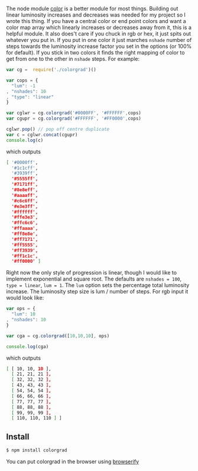 The node module [color](https://github.com/harthur/color) is a better module for most things. Building out linear luminosity increases and decreases was needed for my project so I wrote this thing. If you have a central color or end point colors and want a color map array which linearly increases or decreases away from it, this is a helpful module. It also does't care if you chuck in rgb or hex, it just spits out whatever you put in. If you put in one color it just marches `nshade` number of steps towards the luminosity increase factor you set in the options (or 100% for default). If you stick in two colors it finds the right mapping of color to get from one to the other in `nshade` steps. For example:

```javascript
var cg =  require('./colorgrad')()

var cops = {
  "lum": -1
, "nshades": 10
, "type": "linear"
}

var cglwr = cg.colorgrad('#0000FF', '#FFFFFF',cops)
var cgupr = cg.colorgrad('#FFFFFF', '#FF0000',cops)

cglwr.pop() // pop off centre duplicate
var c = cglwr.concat(cgupr)
console.log(c)
```
which outputs

```bash
[ '#0000ff',
  '#1c1cff',
  '#3939ff',
  '#5555ff',
  '#7171ff',
  '#8e8eff',
  '#aaaaff',
  '#c6c6ff',
  '#e3e3ff',
  '#ffffff',
  '#ffe3e3',
  '#ffc6c6',
  '#ffaaaa',
  '#ff8e8e',
  '#ff7171',
  '#ff5555',
  '#ff3939',
  '#ff1c1c',
  '#ff0000' ]
```

Right now the only style of progression is linear, though I would like to implement exponential and square root.
The defaults are `nshades = 100`, `type = linear`, `lum = 1`.
The `lum` option sets the percentage total luminosity increase. The luminosity step size is lum / number of steps. For rgb input it would look like:

```javascript
var ops = {
  "lum": 10
, "nshades": 10
}

var cga = cg.colorgrad([10,10,10], ops)

console.log(cga)
```
which outputs
```bash
[ [ 10, 10, 10 ],
  [ 21, 21, 21 ],
  [ 32, 32, 32 ],
  [ 43, 43, 43 ],
  [ 54, 54, 54 ],
  [ 66, 66, 66 ],
  [ 77, 77, 77 ],
  [ 88, 88, 88 ],
  [ 99, 99, 99 ],
  [ 110, 110, 110 ] ]
```


## Install
```bash
$ npm install colorgrad
```

You can put colorgrad in the browser using [browserify](https://github.com/substack/node-browserify)
